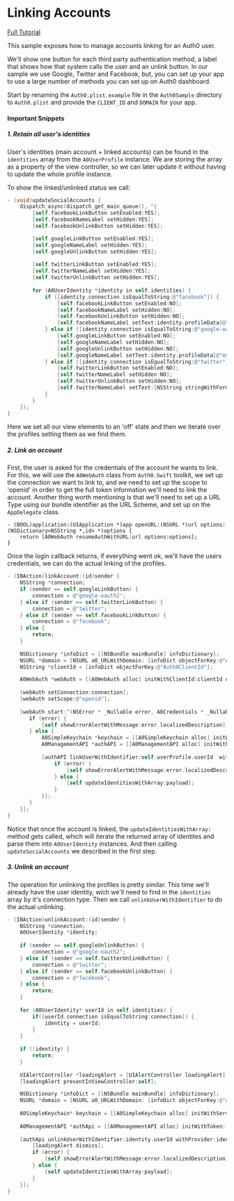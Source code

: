 # Linking Accounts 

[Full Tutorial](https://auth0.com/docs/quickstart/native/ios-objc/05-linking-accounts)

This sample exposes how to manage accounts linking for an Auth0 user. 

We'll show one button for each third party authentication method, a label that shows how that system calls the user and an unlink button. In our sample we use Google, Twitter and Facebook, but, you can set up your app to use a large number of methods you can set up on Auth0 dashboard.

Start by renaming the `Auth0.plist.example` file in the `Auth0Sample` directory to `Auth0.plist` and provide the `CLIENT_ID` and `DOMAIN` for your app.

#### Important Snippets

##### 1. Retain all user's identities

User's identities (main account + linked accounts) can be found in the `identities` array from the `A0UserProfile` instance. We are storing the array as a property of the view controller, so we can later update it without having to update the whole profile instance.

To show the linked/unlinked status we call:
```objective-c
- (void)updateSocialAccounts {
    dispatch_async(dispatch_get_main_queue(), ^{
        [self.facebookLinkButton setEnabled:YES];
        [self.facebookNameLabel setHidden:YES];
        [self.facebookUnlinkButton setHidden:YES];

        [self.googleLinkButton setEnabled:YES];
        [self.googleNameLabel setHidden:YES];
        [self.googleUnlinkButton setHidden:YES];
        
        [self.twitterLinkButton setEnabled:YES];
        [self.twitterNameLabel setHidden:YES];
        [self.twitterUnlinkButton setHidden:YES];
        
        for (A0UserIdentity *identity in self.identities) {
            if ([identity.connection isEqualToString:@"facebook"]) {
                [self.facebookLinkButton setEnabled:NO];
                [self.facebookNameLabel setHidden:NO];
                [self.facebookUnlinkButton setHidden:NO];
                [self.facebookNameLabel setText:identity.profileData[@"name"]];
            } else if ([identity.connection isEqualToString:@"google-oauth2"]) {
                [self.googleLinkButton setEnabled:NO];
                [self.googleNameLabel setHidden:NO];
                [self.googleUnlinkButton setHidden:NO];
                [self.googleNameLabel setText:identity.profileData[@"email"]];
            } else if ([identity.connection isEqualToString:@"twitter"]) {
                [self.twitterLinkButton setEnabled:NO];
                [self.twitterNameLabel setHidden:NO];
                [self.twitterUnlinkButton setHidden:NO];
                [self.twitterNameLabel setText:[NSString stringWithFormat:@"@%@", identity.profileData[@"screen_name"]]];
            }
        }
    });
}
```

Here we set all our view elements to an 'off' state and then we iterate over the profiles setting them as we find them.

##### 2. Link an account

First, the user is asked for the credentials of the account he wants to link. For this, we will use the `A0WebAuth` class from `Auth0.Swift` toolkit, we set up the connection we want to link to, and we need to set up the scope to 'openid' in order to get the full token information we'll need to link the account. 
Another thing worth mentioning is that we'll need to set up a URL Type using our bundle identifier as the URL Scheme, and set up on the `AppDelegate` class.

```objc
- (BOOL)application:(UIApplication *)app openURL:(NSURL *)url options:(NSDictionary<NSString *,id> *)options {
    return [A0WebAuth resumeAuthWithURL:url options:options];
}
```

Once the login callback returns, if everything went ok, we'll have the users credentials, we can do the actual linking of the profiles. 

```objective-c
- (IBAction)linkAccount:(id)sender {
    NSString *connection;
    if (sender == self.googleLinkButton) {
        connection = @"google-oauth2";
    } else if (sender == self.twitterLinkButton) {
        connection = @"twitter";
    } else if (sender == self.facebookLinkButton) {
        connection = @"facebook";
    } else {
        return;
    }
    
    NSDictionary *infoDict = [[NSBundle mainBundle] infoDictionary];
    NSURL *domain = [NSURL a0_URLWithDomain: [infoDict objectForKey:@"Auth0Domain"]];
    NSString *clientId = [infoDict objectForKey:@"Auth0ClientId"];

    A0WebAuth *webAuth = [[A0WebAuth alloc] initWithClientId:clientId url:domain];
    
    [webAuth setConnection:connection];
    [webAuth setScope:@"openid"];
    
    [webAuth start:^(NSError * _Nullable error, A0Credentials * _Nullable credentials) {
       if (error) {
           [self showErrorAlertWithMessage:error.localizedDescription];
       } else {
           A0SimpleKeychain *keychain = [[A0SimpleKeychain alloc] initWithService:@"Auth0"];
           A0ManagementAPI *authAPI = [[A0ManagementAPI alloc] initWithToken:[keychain stringForKey:@"id_token"] url:domain];
           
           [authAPI linkUserWithIdentifier:self.userProfile.userId  withUserUsingToken: credentials.idToken callback:^(NSError * _Nullable error, NSArray<NSDictionary<NSString *,id> *> * _Nullable payload) {
               if (error) {
                   [self showErrorAlertWithMessage:error.localizedDescription];
               } else {
                   [self updateIdentitiesWithArray:payload];
               }
           }];
       }
    }];
}
```

Notice that once the account is linked, the `updateIdentitiesWithArray:` method gets called, which will iterate the returned array of identites and parse them into `A0UserIdentity` instances. And then calling `updateSocialAccounts` we described in the first step.

##### 3. Unlink an account

The operation for unlinking the profiles is pretty similar. This time we'll already have the user identity, wich we'll need to find in the `identities` array by it's connection type. Then we call `unlinkUserWithIdentifier` to do the actual unlinking.

```objective-c
- (IBAction)unlinkAccount:(id)sender {
    NSString *connection;
    A0UserIdentity *identity;
    
    if (sender == self.googleUnlinkButton) {
        connection = @"google-oauth2";
    } else if (sender == self.twitterUnlinkButton) {
        connection = @"twitter";
    } else if (sender == self.facebookUnlinkButton) {
        connection = @"facebook";
    } else {
        return;
    }
    
    for (A0UserIdentity* userId in self.identities) {
        if([userId.connection isEqualToString:connection]) {
            identity = userId;
        }
    }
    
    if (!identity) {
        return;
    }
    
    UIAlertController *loadingAlert = [UIAlertController loadingAlert];
    [loadingAlert presentInViewController:self];

    NSDictionary *infoDict = [[NSBundle mainBundle] infoDictionary];
    NSURL *domain = [NSURL a0_URLWithDomain: [infoDict objectForKey:@"Auth0Domain"]];
    
    A0SimpleKeychain* keychain = [[A0SimpleKeychain alloc] initWithService:@"Auth0"];
    
    A0ManagementAPI *authApi = [[A0ManagementAPI alloc] initWithToken:[keychain stringForKey:@"id_token"] url:domain];
    
    [authApi unlinkUserWithIdentifier:identity.userId withProvider:identity.provider fromUserId:self.userProfile.userId callback:^(NSError * _Nullable error, NSArray<NSDictionary<NSString *,id> *> * _Nullable payload) {
        [loadingAlert dismiss];
        if (error) {
            [self showErrorAlertWithMessage:error.localizedDescription];
        } else {
            [self updateIdentitiesWithArray:payload];
        }
    }];
}
```
